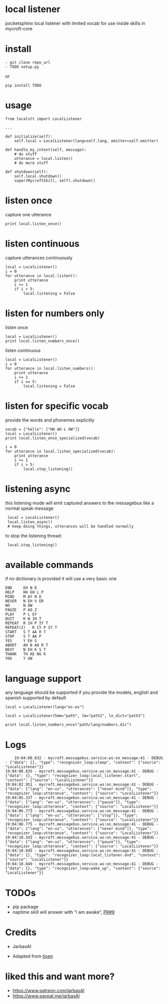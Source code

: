 # local listener

pocketsphinx local listener with limited vocab for use inside skills in mycroft-core



# install

    - git clone repo_url
    - TODO setup.py
or

    pip install TODO


# usage

    from localstt import LocalListener

    ...

    def initialize(self):
        self.local = LocalListener(lang=self.lang, emitter=self.emitter)

    def handle_my_intent(self, message):
        # do stuff
        utterance = local.listen()
        # do more stuff

    def shutdown(self):
        self.local.shutdown()
        super(MycroftSkill, self).shutdown()


# listen once

capture one utterance

    print local.listen_once()

# listen continuous 

capture utterances continuously

    local = LocalListener()
    i = 0
    for utterance in local.listen():
        print utterance
        i += 1
        if i > 5:
            local.listening = False

# listen for numbers only
    
listen once

    local = LocalListener()
    print local.listen_numbers_once()
    
listen continuous
    
    local = LocalListener()      
    i = 0
    for utterance in local.listen_numbers():
        print utterance
        i += 1
        if i == 5:
            local.listening = False

# listen for specific vocab 

provide the words and phonemes explicitly


    vocab = {"hello": ["HH AH L OW"]}
    local = LocalListener()
    print local.listen_once_specialized(vocab)

    i = 0
    for utterance in local.listen_specialized(vocab):
        print utterance
        i += 1
        if i > 5:
            local.stop_listening()

# listening async 

this listening mode will emit captured answers to the messagebus like a normal
 speak message

     local = LocalListener()
     local.listen_async()
     # keep doing things, utterances will be handled normally
 
 to stop the listening thread:
 
     local.stop_listening()    


# available commands

if no dictionary is provided it will use a very basic one

    END		EH N D
    HELP	HH EH L P
    MIND	M AY N D
    NEVER	N EH V ER
    NO		N OW
    PAUZE	P AO Z
    PLAY	P L EY
    QUIT	K W IH T
    REPEAT	R IH P IY T
    REPEAT(2)	R IY P IY T
    START	S T AA R T
    STOP	S T AA P
    YES		Y EH S
    ABORT	AH B AO R T
    NEXT	N EH K S T
    THANK	TH AE NG K
    YOU		Y UW


# language support


any language should be supported if you provide the models, english and spanish supported by default


    local = LocalListener(lang="es-es")

    local = LocalListener(hmm="path", lm="path2", le_dict="path3")

    print local.listen_numbers_once("path/lang/numbers.dic")


# Logs

        19:04:00.832 - mycroft.messagebus.service.ws:on_message:41 - DEBUG - {"data": {}, "type": "recognizer_loop:sleep", "context": {"source": "LocalListener"}}
    19:04:00.835 - mycroft.messagebus.service.ws:on_message:41 - DEBUG - {"data": {}, "type": "recognizer_loop:local_listener.start", "context": {"source": "LocalListener"}}
    19:04:02.951 - mycroft.messagebus.service.ws:on_message:41 - DEBUG - {"data": {"lang": "en-us", "utterances": ["never mind"]}, "type": "recognizer_loop:utterance", "context": {"source": "LocalListener"}}
    19:04:05.337 - mycroft.messagebus.service.ws:on_message:41 - DEBUG - {"data": {"lang": "en-us", "utterances": ["pauze"]}, "type": "recognizer_loop:utterance", "context": {"source": "LocalListener"}}
    19:04:06.773 - mycroft.messagebus.service.ws:on_message:41 - DEBUG - {"data": {"lang": "en-us", "utterances": ["stop"]}, "type": "recognizer_loop:utterance", "context": {"source": "LocalListener"}}
    19:04:08.775 - mycroft.messagebus.service.ws:on_message:41 - DEBUG - {"data": {"lang": "en-us", "utterances": ["never mind"]}, "type": "recognizer_loop:utterance", "context": {"source": "LocalListener"}}
    19:04:10.343 - mycroft.messagebus.service.ws:on_message:41 - DEBUG - {"data": {"lang": "en-us", "utterances": ["pauze"]}, "type": "recognizer_loop:utterance", "context": {"source": "LocalListener"}}
    19:04:10.845 - mycroft.messagebus.service.ws:on_message:41 - DEBUG - {"data": {}, "type": "recognizer_loop:local_listener.end", "context": {"source": "LocalListener"}}
    19:04:10.849 - mycroft.messagebus.service.ws:on_message:41 - DEBUG - {"data": {}, "type": "recognizer_loop:wake_up", "context": {"source": "LocalListener"}}

# TODOs

- pip package
- naptime skill will answer with “i am awake”, [PR#9](https://github.com/MycroftAI/skill-naptime/pull/9)


# Credits

- JarbasAI

- Adapted from [tjoen](https://github.com/tjoen/local-stt-test)

# liked this and want more?

- https://www.patreon.com/jarbasAI
- https://www.paypal.me/jarbasAI

